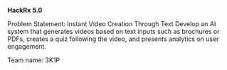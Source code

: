 **HackRx** **5.0**

Problem Statement: Instant Video Creation Through Text
Develop an AI system that generates videos based on text inputs such as brochures or PDFs, creates a quiz following the video, and presents analytics on user engagement.

Team name: 3K1P

